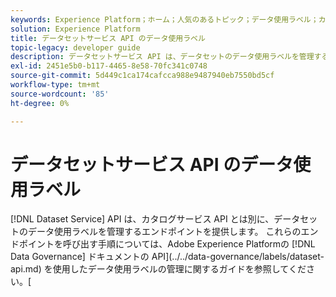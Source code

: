 ```yaml
---
keywords: Experience Platform；ホーム；人気のあるトピック；データ使用ラベル；カタログサービス
solution: Experience Platform
title: データセットサービス API のデータ使用ラベル
topic-legacy: developer guide
description: データセットサービス API は、データセットのデータ使用ラベルを管理するためのエンドポイントを提供します。
exl-id: 2451e5b0-b117-4465-8e58-70fc341c0748
source-git-commit: 5d449c1ca174cafcca988e9487940eb7550bd5cf
workflow-type: tm+mt
source-wordcount: '85'
ht-degree: 0%

---
```


# データセットサービス API のデータ使用ラベル

[!DNL Dataset Service] API は、カタログサービス API とは別に、データセットのデータ使用ラベルを管理するエンドポイントを提供します。 これらのエンドポイントを呼び出す手順については、Adobe Experience Platformの [!DNL Data Governance] ドキュメントの API](../../data-governance/labels/dataset-api.md) を使用したデータ使用ラベルの管理に関するガイドを参照してください。[
